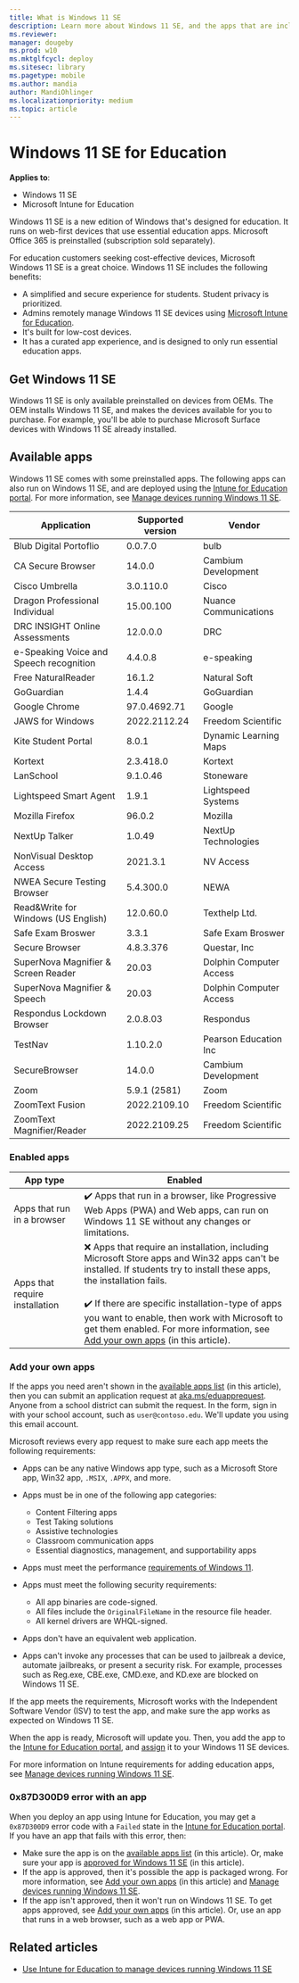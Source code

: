 ```yaml
---
title: What is Windows 11 SE
description: Learn more about Windows 11 SE, and the apps that are included with the operating system. Read about the features IT professionals and administrators should know about Windows 11 SE. Add and deploy your apps using Microsoft Intune for Education.
ms.reviewer: 
manager: dougeby
ms.prod: w10
ms.mktglfcycl: deploy
ms.sitesec: library
ms.pagetype: mobile
ms.author: mandia
author: MandiOhlinger
ms.localizationpriority: medium
ms.topic: article
---
```


# Windows 11 SE for Education

**Applies to**:

- Windows 11 SE
- Microsoft Intune for Education

Windows 11 SE is a new edition of Windows that's designed for education. It runs on web-first devices that use essential education apps. Microsoft Office 365 is preinstalled (subscription sold separately).

For education customers seeking cost-effective devices, Microsoft Windows 11 SE is a great choice. Windows 11 SE includes the following benefits:

- A simplified and secure experience for students. Student privacy is prioritized.
- Admins remotely manage Windows 11 SE devices using [Microsoft Intune for Education](/intune-education/what-is-intune-for-education).
- It's built for low-cost devices.
- It has a curated app experience, and is designed to only run essential education apps.

## Get Windows 11 SE

Windows 11 SE is only available preinstalled on devices from OEMs. The OEM installs Windows 11 SE, and makes the devices available for you to purchase. For example, you'll be able to purchase Microsoft Surface devices with Windows 11 SE already installed.

## Available apps

Windows 11 SE comes with some preinstalled apps. The following apps can also run on Windows 11 SE, and are deployed using the [Intune for Education portal](https://intuneeducation.portal.azure.com). For more information, see [Manage devices running Windows 11 SE](/intune-education/windows-11-se-overview).


| Application | Supported version | Vendor |
| --- | --- | --- |
|Blub Digital Portoflio                 |0.0.7.0         |bulb|
|CA Secure Browser                      |14.0.0          |Cambium Development|
|Cisco Umbrella                         |3.0.110.0       |Cisco|
|Dragon Professional Individual         |15.00.100       |Nuance Communications|
|DRC INSIGHT Online Assessments         |12.0.0.0        |DRC|
|e-Speaking Voice and Speech recognition|4.4.0.8         |e-speaking|
|Free NaturalReader                     |16.1.2          |Natural Soft|
|GoGuardian                             |1.4.4           |GoGuardian|
|Google Chrome                          |97.0.4692.71    |Google|
|JAWS for Windows                       |2022.2112.24    |Freedom Scientific|
|Kite Student Portal                    |8.0.1|Dynamic Learning Maps|
|Kortext                                |2.3.418.0       |Kortext|
|LanSchool                              |9.1.0.46        |Stoneware|
|Lightspeed Smart Agent                 |1.9.1           |Lightspeed Systems|
|Mozilla Firefox                        |96.0.2          |Mozilla|
|NextUp Talker                          |1.0.49          |NextUp Technologies|
|NonVisual Desktop Access               |2021.3.1        |NV Access|
|NWEA Secure Testing Browser            |5.4.300.0       |NEWA|
|Read&Write for Windows (US English)    |12.0.60.0       |Texthelp Ltd.|
|Safe Exam Broswer                      |3.3.1           |Safe Exam Broswer|
|Secure Browser                         |4.8.3.376       |Questar, Inc|
|SuperNova Magnifier & Screen Reader    | 20.03          |Dolphin Computer Access|
|SuperNova Magnifier & Speech           | 20.03          |Dolphin Computer Access|
|Respondus Lockdown Browser             |2.0.8.03        |Respondus|
|TestNav                                |1.10.2.0        |Pearson Education Inc|
|SecureBrowser                          |14.0.0          |Cambium Development|
|Zoom                                   |5.9.1 (2581)    |Zoom|
|ZoomText Fusion              |2022.2109.10 |Freedom Scientific| 
|ZoomText Magnifier/Reader              |2022.2109.25 |Freedom Scientific| 

### Enabled apps

| App type | Enabled |
| --- | --- |
| Apps that run in a browser | ✔️ Apps that run in a browser, like Progressive Web Apps (PWA) and Web apps, can run on Windows 11 SE without any changes or limitations. |
| Apps that require installation | ❌ Apps that require an installation, including Microsoft Store apps and Win32 apps can't be installed. If students try to install these apps, the installation fails. <br/><br/>✔️ If there are specific installation-type of apps you want to enable, then work with Microsoft to get them enabled. For more information, see [Add your own apps](#add-your-own-apps) (in this article). |

### Add your own apps

If the apps you need aren't shown in the [available apps list](#available-apps) (in this article), then you can submit an application request at [aka.ms/eduapprequest](https://aka.ms/eduapprequest). Anyone from a school district can submit the request. In the form, sign in with your school account, such as `user@contoso.edu`. We'll update you using this email account.

Microsoft reviews every app request to make sure each app meets the following requirements:

- Apps can be any native Windows app type, such as a Microsoft Store app, Win32 app, `.MSIX`, `.APPX`, and more.

- Apps must be in one of the following app categories:​
  - Content Filtering apps​
  - Test Taking solutions​
  - Assistive technologies
  - Classroom communication apps​
  - Essential diagnostics, management, and supportability apps

- Apps must meet the performance [requirements of Windows 11](/windows/whats-new/windows-11-requirements).

- Apps must meet the following security requirements:
  - All app binaries are code-signed​.
  - All files include the `OriginalFileName` in the resource file header​.
  - All kernel drivers are WHQL-signed.

- Apps don't have an equivalent web application​.

- Apps can't invoke any processes that can be used to jailbreak a device, automate jailbreaks, or present a security risk. For example, processes such as Reg.exe, CBE.exe, CMD.exe, and KD.exe are blocked on Windows 11 SE.

If the app meets the requirements, Microsoft works with the Independent Software Vendor (ISV) to test the app, and make sure the app works as expected on Windows 11 SE.

When the app is ready, Microsoft will update you. Then, you add the app to the [Intune for Education portal](https://intuneeducation.portal.azure.com), and [assign](/intune-education/assign-apps) it to your Windows 11 SE devices.

For more information on Intune requirements for adding education apps, see [Manage devices running Windows 11 SE](/intune-education/windows-11-se-overview).

### 0x87D300D9 error with an app

When you deploy an app using Intune for Education, you may get a `0x87D300D9` error code with a `Failed` state in the [Intune for Education portal](https://intuneeducation.portal.azure.com). If you have an app that fails with this error, then:

- Make sure the app is on the [available apps list](#available-apps) (in this article). Or, make sure your app is [approved for Windows 11 SE](#add-your-own-apps) (in this article).
- If the app is approved, then it's possible the app is packaged wrong. For more information, see [Add your own apps](#add-your-own-apps) (in this article) and [Manage devices running Windows 11 SE](/intune-education/windows-11-se-overview).
- If the app isn't approved, then it won't run on Windows 11 SE. To get apps approved, see [Add your own apps](#add-your-own-apps) (in this article). Or, use an app that runs in a web browser, such as a web app or PWA.

## Related articles

- [Use Intune for Education to manage devices running Windows 11 SE](/intune-education/windows-11-se-overview)
